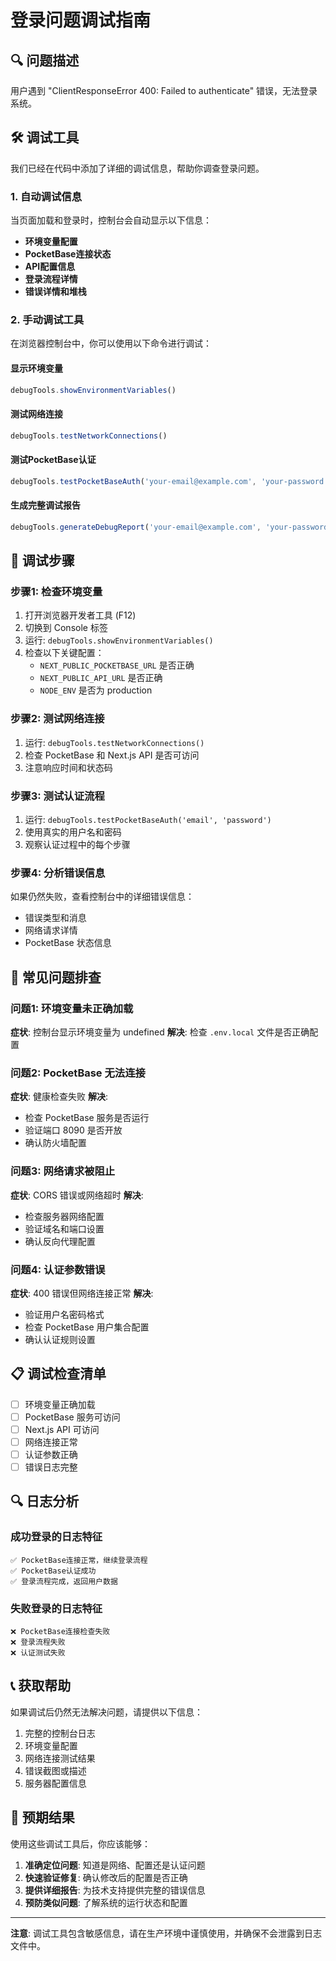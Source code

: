 # 登录问题调试指南

## 🔍 问题描述

用户遇到 "ClientResponseError 400: Failed to authenticate" 错误，无法登录系统。

## 🛠️ 调试工具

我们已经在代码中添加了详细的调试信息，帮助你调查登录问题。

### 1. 自动调试信息

当页面加载和登录时，控制台会自动显示以下信息：

- **环境变量配置**
- **PocketBase连接状态**
- **API配置信息**
- **登录流程详情**
- **错误详情和堆栈**

### 2. 手动调试工具

在浏览器控制台中，你可以使用以下命令进行调试：

#### 显示环境变量
```javascript
debugTools.showEnvironmentVariables()
```

#### 测试网络连接
```javascript
debugTools.testNetworkConnections()
```

#### 测试PocketBase认证
```javascript
debugTools.testPocketBaseAuth('your-email@example.com', 'your-password')
```

#### 生成完整调试报告
```javascript
debugTools.generateDebugReport('your-email@example.com', 'your-password')
```

## 🔧 调试步骤

### 步骤1: 检查环境变量
1. 打开浏览器开发者工具 (F12)
2. 切换到 Console 标签
3. 运行: `debugTools.showEnvironmentVariables()`
4. 检查以下关键配置：
   - `NEXT_PUBLIC_POCKETBASE_URL` 是否正确
   - `NEXT_PUBLIC_API_URL` 是否正确
   - `NODE_ENV` 是否为 production

### 步骤2: 测试网络连接
1. 运行: `debugTools.testNetworkConnections()`
2. 检查 PocketBase 和 Next.js API 是否可访问
3. 注意响应时间和状态码

### 步骤3: 测试认证流程
1. 运行: `debugTools.testPocketBaseAuth('email', 'password')`
2. 使用真实的用户名和密码
3. 观察认证过程中的每个步骤

### 步骤4: 分析错误信息
如果仍然失败，查看控制台中的详细错误信息：
- 错误类型和消息
- 网络请求详情
- PocketBase 状态信息

## 🚨 常见问题排查

### 问题1: 环境变量未正确加载
**症状**: 控制台显示环境变量为 undefined
**解决**: 检查 `.env.local` 文件是否正确配置

### 问题2: PocketBase 无法连接
**症状**: 健康检查失败
**解决**: 
- 检查 PocketBase 服务是否运行
- 验证端口 8090 是否开放
- 确认防火墙配置

### 问题3: 网络请求被阻止
**症状**: CORS 错误或网络超时
**解决**:
- 检查服务器网络配置
- 验证域名和端口设置
- 确认反向代理配置

### 问题4: 认证参数错误
**症状**: 400 错误但网络连接正常
**解决**:
- 验证用户名密码格式
- 检查 PocketBase 用户集合配置
- 确认认证规则设置

## 📋 调试检查清单

- [ ] 环境变量正确加载
- [ ] PocketBase 服务可访问
- [ ] Next.js API 可访问
- [ ] 网络连接正常
- [ ] 认证参数正确
- [ ] 错误日志完整

## 🔍 日志分析

### 成功登录的日志特征
```
✅ PocketBase连接正常，继续登录流程
✅ PocketBase认证成功
✅ 登录流程完成，返回用户数据
```

### 失败登录的日志特征
```
❌ PocketBase连接检查失败
❌ 登录流程失败
❌ 认证测试失败
```

## 📞 获取帮助

如果调试后仍然无法解决问题，请提供以下信息：

1. 完整的控制台日志
2. 环境变量配置
3. 网络连接测试结果
4. 错误截图或描述
5. 服务器配置信息

## 🎯 预期结果

使用这些调试工具后，你应该能够：

1. **准确定位问题**: 知道是网络、配置还是认证问题
2. **快速验证修复**: 确认修改后的配置是否正确
3. **提供详细报告**: 为技术支持提供完整的错误信息
4. **预防类似问题**: 了解系统的运行状态和配置

---

**注意**: 调试工具包含敏感信息，请在生产环境中谨慎使用，并确保不会泄露到日志文件中。 